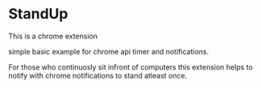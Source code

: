# StandUp

This is a chrome extension

simple basic example for chrome api timer and notifications.

For those who continuosly sit infront of computers this extension helps to notify with chrome notifications to stand atleast once.
